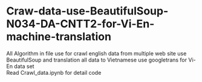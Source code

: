 # Craw-data-use-BeautifulSoup-N034-DA-CNTT2-for-Vi-En-machine-translation
All Algorithm in file use for crawl english data from multiple web site use BeautifulSoup and translation all data to Vietnamese use googletrans for Vi-En data set\
Read Crawl_data.ipynb for detail code
